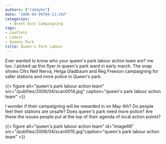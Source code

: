 ```yaml
---
authors: ["robdyke"]
date: "2006-04-09T04:11:29Z"
categories:
  - Brent East Campaigning
tags:
- Leaflets
- Labour
- Queens Park
title: Queen's Park Labour
---
```

Ever wanted to know who your queen's park labour action team are? me too. I picked up this flyer in queen's park ward in early march. The snap shows Cllrs Neil Nerva, Helga Gladbaum and Reg Freeson campaigning for safer stations and more police in Queen's park.

{{< figure alt="queen's park labour action team" src="/pubfiles/2006/04/scan0014.jpg" caption="queen's park labour action team" >}}

I wonder if their campaigning will be rewarded in on May 4th? Do people feel their stations are unsafe? Does queen's park need more police? Are these the issues people put at the top of their agenda of local action points?

{{< figure alt="queen's park labour action team" id="image66" src="/pubfiles/2006/04/scan0015.jpg"caption="queen's park labour action team" >}}
